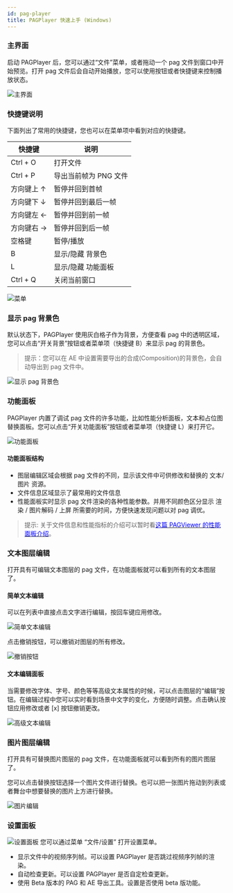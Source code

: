 ```yaml
---
id: pag-player
title: PAGPlayer 快速上手 (Windows)
---
```


### 主界面
启动 PAGPlayer 后，您可以通过“文件”菜单，或者拖动一个 pag 文件到窗口中开始预览。打开 pag 文件后会自动开始播放，您可以使用按钮或者快捷键来控制播放状态。

![主界面](/img/docs/player-ui.png)

### 快捷键说明
下面列出了常用的快捷键，您也可以在菜单项中看到对应的快捷键。

| 快捷键 | 说明 |
| ------ | -------- |
| Ctrl + O | 打开文件 |
| Ctrl + P | 导出当前帧为 PNG 文件 |
| 方向键上 ↑ | 暂停并回到首帧 |
| 方向键下 ↓ | 暂停并回到最后一帧 |
| 方向键左 ← | 暂停并回到前一帧 |
| 方向键右 → | 暂停并回到后一帧 |
| 空格键 | 暂停/播放 |
| B | 显示/隐藏 背景色 |
| L | 显示/隐藏 功能面板 |
| Ctrl + Q | 关闭当前窗口 |

![菜单](/img/docs/player-menu.png)

### 显示 pag 背景色
默认状态下，PAGPlayer 使用灰白格子作为背景，方便查看 pag 中的透明区域，您可以点击“开关背景”按钮或者菜单项（快捷键 B）来显示 pag 的背景色。
    
>提示：您可以在 AE 中设置需要导出的合成(Composition)的背景色，会自动导出到 pag 文件中。

![显示 pag 背景色](/img/docs/player-toggle-bg.png)

### 功能面板
PAGPlayer 内置了调试 pag 文件的许多功能，比如性能分析面板，文本和占位图替换面板。您可以点击“开关功能面板”按钮或者菜单项（快捷键 L）来打开它。

![功能面板](/img/docs/player-toggle-panel.png)

#### 功能面板结构
* 图层编辑区域会根据 pag 文件的不同，显示该文件中可供修改和替换的 文本/图片 资源。
* 文件信息区域显示了最常用的文件信息
* 性能面板实时显示 pag 文件渲染的各种性能参数。并用不同颜色区分显示 渲染 / 图片解码 / 上屏 所需要的时间，方便快速发现问题以对 pag 调优。


>提示: 关于文件信息和性能指标的介绍可以暂时看[<span style="color:blue">这篇 PAGViewer 的性能面板介绍</span>](profiler.html)。

### 文本图层编辑
打开具有可编辑文本图层的 pag 文件，在功能面板就可以看到所有的文本图层了。

#### 简单文本编辑
可以在列表中直接点击文字进行编辑，按回车键应用修改。

![简单文本编辑](/img/docs/player-text-inline.png)

点击撤销按钮，可以撤销对图层的所有修改。

![撤销按钮](/img/docs/player-text-reset.png)

#### 文本编辑面板

当需要修改字体、字号、颜色等等高级文本属性的时候，可以点击图层的“编辑”按钮。在编辑过程中您可以实时看到场景中文字的变化，方便随时调整。点击确认按钮应用修改或者 [x] 按钮撤销更改。

![高级文本编辑](/img/docs/player-text-dialog.png)


### 图片图层编辑
打开具有可替换图片图层的 pag 文件，在功能面板就可以看到所有的图片图层了。

您可以点击替换按钮选择一个图片文件进行替换。也可以把一张图片拖动到列表或者舞台中想要替换的图片上方进行替换。

![图片编辑](/img/docs/player-img-edit.png)

### 设置面板

![设置面板](/img/docs/player-settings.png)
您可以通过菜单 “文件/设置” 打开设置菜单。

* 显示文件中的视频序列帧。可以设置 PAGPlayer 是否跳过视频序列帧的渲染。
* 自动检查更新。可以设置 PAGPlayer 是否自定检查更新。
* 使用 Beta 版本的 PAG 和 AE 导出工具。设置是否使用 beta 版功能。